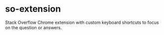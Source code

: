 # so-extension
Stack Overflow Chrome extension with custom keyboard shortcuts to focus on the question or answers.
